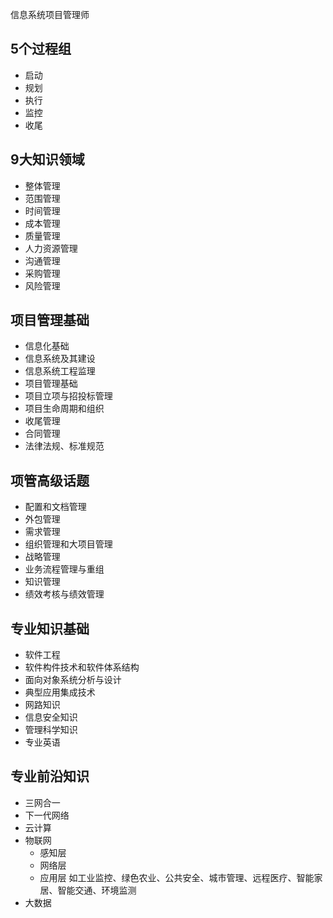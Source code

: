 信息系统项目管理师

## 5个过程组
* 启动
* 规划
* 执行
* 监控
* 收尾

## 9大知识领域
* 整体管理
* 范围管理
* 时间管理
* 成本管理
* 质量管理
* 人力资源管理
* 沟通管理
* 采购管理
* 风险管理

## 项目管理基础
* 信息化基础
* 信息系统及其建设
* 信息系统工程监理
* 项目管理基础
* 项目立项与招投标管理
* 项目生命周期和组织
* 收尾管理
* 合同管理
* 法律法规、标准规范

## 项管高级话题
* 配置和文档管理
* 外包管理
* 需求管理
* 组织管理和大项目管理
* 战略管理
* 业务流程管理与重组
* 知识管理
* 绩效考核与绩效管理

## 专业知识基础
* 软件工程
* 软件构件技术和软件体系结构
* 面向对象系统分析与设计
* 典型应用集成技术
* 网路知识
* 信息安全知识
* 管理科学知识
* 专业英语

## 专业前沿知识
* 三网合一
* 下一代网络
* 云计算
* 物联网
  * 感知层
  * 网络层
  * 应用层 如工业监控、绿色农业、公共安全、城市管理、远程医疗、智能家居、智能交通、环境监测
* 大数据